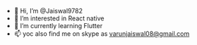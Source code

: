 - 👋 Hi, I’m @Jaiswal9782
- 👀 I’m interested in React native
- 🌱 I’m currently learning Flutter
- 📫 yoc also find me on skype as varunjaiswal08@gmail.com

<!---
Jaiswal9782/Jaiswal9782 is a ✨ special ✨ repository because its `README.md` (this file) appears on your GitHub profile.
You can click the Preview link to take a look at your changes.
--->
